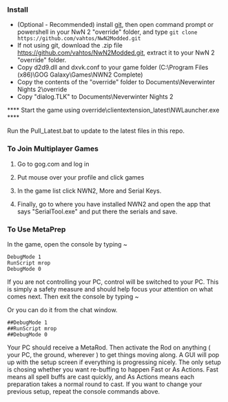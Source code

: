 ### Install
* (Optional - Recommended) install [git](https://git-scm.com/download/win), then open command prompt or powershell in your NwN 2 "override" folder, and type `git clone https://github.com/vahtos/NwN2Modded.git`
* If not using git, download the .zip file https://github.com/vahtos/NwN2Modded.git, extract it to your NwN 2 "override" folder.
* Copy d2d9.dll and dxvk.conf to your game folder (C:\Program Files (x86)\GOG Galaxy\Games\NWN2 Complete)
* Copy the contents of the "override" folder to Documents\Neverwinter Nights 2\override
* Copy "dialog.TLK" to Documents\Neverwinter Nights 2

**** Start the game using override\clientextension_latest\NWLauncher.exe ****

Run the Pull_Latest.bat to update to the latest files in this repo.


### To Join Multiplayer Games

1. Go to gog.com and log in

2. Put mouse over your profile and click games

3. In the game list click NWN2, More and Serial Keys.

4. Finally, go to where you have installed NWN2 and open the app that says "SerialTool.exe" and put there the serials and save.

### To Use MetaPrep
In the game, open the console by typing ~

```
DebugMode 1
RunScript mrop
DebugMode 0
```
If you are not controlling your PC, control will be switched to your PC. This is
simply a safety measure and should help focus your attention on what comes next.
Then exit the console by typing ~

Or you can do it from the chat window.

```
##DebugMode 1
##RunScript mrop
##DebugMode 0
```

Your PC should receive a MetaRod. Then activate the Rod on anything ( your PC,
the ground, wherever ) to get things moving along. A GUI will pop up with the
setup screen if everything is progressing nicely. The only setup is chosing
whether you want re-buffing to happen Fast or As Actions. Fast means
all spell buffs are cast quickly, and As Actions means each preparation takes
a normal round to cast. If you want to change your previous setup, repeat the
console commands above.
